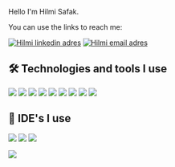 Hello
I'm Hilmi Safak.

You can use the links to reach me:

  <a href="https://www.linkedin.com/in/hilmi-%C5%9Fafak-40046a210/" target="_blank" rel="nofollow"><img alt="Hilmi linkedin adres" src="https://img.shields.io/badge/LinkedIn-0077B5?style=for-the-badge&logo=linkedin&logoColor=white" /></a>
  <a href="mailto:hilmisafak1@gmail.com" target="_blank" rel="nofollow"><img alt="Hilmi email adres" src="https://img.shields.io/badge/Gmail-D14836?style=for-the-badge&logo=gmail&logoColor=white" /></a>

  
## 🛠 Technologies and tools I use

<img src="https://img.shields.io/badge/Java-black?style=for-the-badge&logo=java&logoColor=white%22%3E"></img>
<img src="https://img.shields.io/badge/JavaScript-black?style=for-the-badge&logo=javascript&logoColor=F7DF1E"></img>
<img src="https://img.shields.io/badge/HTML5-black?style=for-the-badge&logo=html5&logoColor=white"></img>
<img src="https://img.shields.io/badge/CSS3-black?style=for-the-badge&logo=css3&logoColor=white"></img>
<img src="https://img.shields.io/badge/Microsoft_SQL_Server-black?style=for-the-badge&logo=microsoft-sql-server&logoColor=white"></img>
<img src="https://img.shields.io/badge/Spring-black?style=for-the-badge&logo=spring&logoColor=white%22%3E"></img>
<img src="https://img.shields.io/badge/.NET-black?style=for-the-badge&logo=.net&logoColor=white"></img>
<img src="https://img.shields.io/badge/React-black?style=for-the-badge&logo=react&logoColor=61DAFB"></img>
<img src="https://img.shields.io/badge/GitHub-black?style=for-the-badge&logo=github&logoColor=white"></img>


## 📝 IDE's I use
<img src="https://img.shields.io/badge/Visual_Studio_2019-black?style=for-the-badge&logo=visual%20studio&logoColor=white"></img>
<img src="https://img.shields.io/badge/Visual_Studio_Code-black?style=for-the-badge&logo=visual%20studio%20code&logoColor=white"></img>
<img src="https://img.shields.io/badge/Eclipse-black?style=for-the-badge&logo=eclipse&logoColor=white"></img>


  <p>
  <img src="https://github-readme-stats.vercel.app/api/top-langs/?username=Hilmi51&hide=python&layout=compact&show_icons=true&theme=light">
  </p>

</p>
